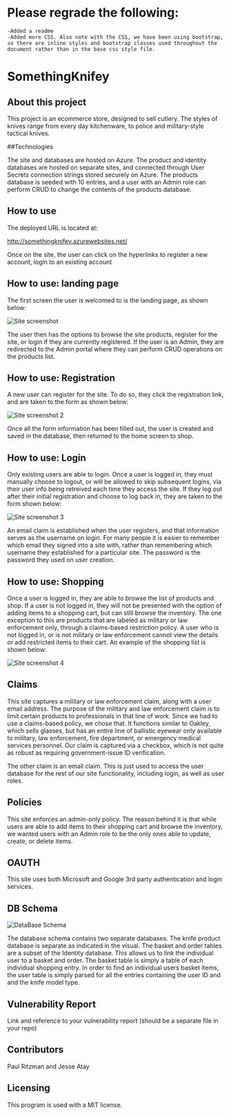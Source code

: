 # Please regrade the following:
	-Added a readme
	-Added more CSS. Also note with the CSS, we have been using bootstrap, so there are inline styles and bootstrap classes used throughout the document rather than in the base css style file.

# SomethingKnifey


## About this project

This project is an ecommerce store, designed to sell cutlery. The styles of knives range from every day kitchenware, to police and military-style tactical knives.

##Technologies

The site and databases are hosted on Azure. The product and identity databases are hosted on separate sites, and connected through User Secrets connection strings stored securely on Azure. The products database is seeded with 10 entries, and a user with an Admin role can perform CRUD to change the contents of the products database.

## How to use
The deployed URL is located at:

http://somethingknifey.azurewebsites.net/

Once on the site, the user can click on the hyperlinks to register a new account, login to an existing account

## How to use: landing page

The first screen the user is welcomed to is the landing page, as shown below:

![Site screenshot](/KnifeStore/Assets/LandingScreen.jpg)

The user then has the options to browse the site products, register for the site, or login if they are currently registered. If the user is an Admin, they are redirected to the Admin portal where they can perform CRUD operations on the products list.

## How to use: Registration

A new user can register for the site. To do so, they click the registration link, and are taken to the form as shown below:

![Site screenshot 2](/KnifeStore/Assets/Register.jpg)

Once all the form information has been filled out, the user is created and saved in the database, then returned to the home screen to shop.

## How to use: Login

Only existing users are able to login. Once a user is logged in, they must manually choose to logout, or will be allowed to skip subsequent logins, via their user info being retreived each time they access the site. If they log out after their initial registration and choose to log back in, they are taken to the form shown below:

![Site screenshot 3](/KnifeStore/Assets/Login.jpg)

An email claim is established when the user registers, and that information serves as the username on login. For many people it is easier to remember which email they signed into a site with, rather than remembering which username they established for a particular site. The password is the password they used on user creation.

## How to use: Shopping

Once a user is logged in, they are able to browse the list of products and shop. If a user is not logged in, they will not be presented with the option of adding items to a shopping cart, but can still browse the inventory. The one exception to this are products that are labeled as military or law enforcement only, through a claims-based restriction policy. A user who is not logged in, or is not military or law enforcement cannot view the details or add restricted items to their cart. An example of the shopping list is shown below:

![Site screenshot 4](/KnifeStore/Assets/Browse.jpg)

## Claims

This site captures a military or law enforcement claim, along with a user email address. The purpose of the military and law enforcement claim is to limit certain products to professionals in that line of work. Since we had to use a claims-based policy, we chose that. It functions similar to Oakley, which sells glasses, but has an entire line of ballistic eyewear only available to military, law enforcement, fire department, or emergency medical services personnel. Our claim is captured via a checkbox, which is not quite as robust as requiring government-issue ID verification.

The other claim is an email claim. This is just used to access the user database for the rest of our site functionality, including login, as well as user roles.

## Policies

This site enforces an admin-only policy. The reason behind it is that while users are able to add items to their shopping cart and browse the inventory, we wanted users with an Admin role to be the only ones able to update, create, or delete items.

## OAUTH

This site uses both Microsoft and Google 3rd party authentication and login services.

## DB Schema

![DataBase Schema](/KnifeStore/Assets/DBSchema.jpg)

The database schema contains two separate databases. The knife product database is separate as indicated in the visual. The basket and order tables are a subset of the Identity database. This allows us to link the individual user to a basket and order. The basket table is simply a table of each individual shopping entry. In order to find an individual users basket items, the user table is simply parsed for all the entries containing the user ID and and the knife model type.

## Vulnerability Report
Link and reference to your vulnerability report (should be a separate file in your repo)

## Contributors

Paul Ritzman and Jesse Atay

## Licensing
This program is used with a MIT license.

